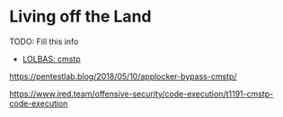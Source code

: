 # Living off the Land

TODO: Fill this info

- [LOLBAS: cmstp](https://lolbas-project.github.io/lolbas/Binaries/Cmstp/)

https://pentestlab.blog/2018/05/10/applocker-bypass-cmstp/

https://www.ired.team/offensive-security/code-execution/t1191-cmstp-code-execution